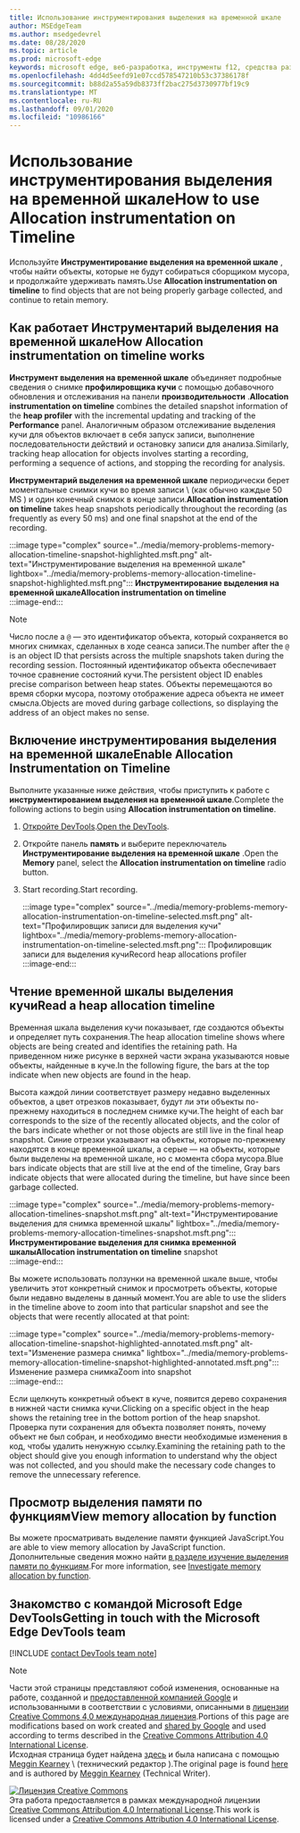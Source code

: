 ```yaml
---
title: Использование инструментирования выделения на временной шкале
author: MSEdgeTeam
ms.author: msedgedevrel
ms.date: 08/28/2020
ms.topic: article
ms.prod: microsoft-edge
keywords: microsoft edge, веб-разработка, инструменты f12, средства разработчика
ms.openlocfilehash: 4dd4d5eefd91e07ccd578547210b53c37386178f
ms.sourcegitcommit: b88d2a55a59db8373ff2bac275d3730977bf19c9
ms.translationtype: MT
ms.contentlocale: ru-RU
ms.lasthandoff: 09/01/2020
ms.locfileid: "10986166"
---
```

<!-- Copyright Meggin Kearney 

   Licensed under the Apache License, Version 2.0 (the "License");
   you may not use this file except in compliance with the License.
   You may obtain a copy of the License at

       https://www.apache.org/licenses/LICENSE-2.0

   Unless required by applicable law or agreed to in writing, software
   distributed under the License is distributed on an "AS IS" BASIS,
   WITHOUT WARRANTIES OR CONDITIONS OF ANY KIND, either express or implied.
   See the License for the specific language governing permissions and
   limitations under the License. -->

# <span data-ttu-id="64a94-103">Использование инструментирования выделения на временной шкале</span><span class="sxs-lookup"><span data-stu-id="64a94-103">How to use Allocation instrumentation on Timeline</span></span>  

<span data-ttu-id="64a94-104">Используйте **Инструментирование выделения на временной шкале** , чтобы найти объекты, которые не будут собираться сборщиком мусора, и продолжайте удерживать память.</span><span class="sxs-lookup"><span data-stu-id="64a94-104">Use **Allocation instrumentation on timeline** to find objects that are not being properly garbage collected, and continue to retain memory.</span></span>  

## <span data-ttu-id="64a94-105">Как работает Инструментарий выделения на временной шкале</span><span class="sxs-lookup"><span data-stu-id="64a94-105">How Allocation instrumentation on timeline works</span></span>  

<span data-ttu-id="64a94-106">**Инструмент выделения на временной шкале** объединяет подробные сведения о снимке **профилировщика кучи** с помощью добавочного обновления и отслеживания на панели **производительности** .</span><span class="sxs-lookup"><span data-stu-id="64a94-106">**Allocation instrumentation on timeline** combines the detailed snapshot information of the **heap profiler** with the incremental updating and tracking of the **Performance** panel.</span></span>  <span data-ttu-id="64a94-107">Аналогичным образом отслеживание выделения кучи для объектов включает в себя запуск записи, выполнение последовательности действий и остановку записи для анализа.</span><span class="sxs-lookup"><span data-stu-id="64a94-107">Similarly, tracking heap allocation for objects involves starting a recording, performing a sequence of actions, and stopping the recording for analysis.</span></span>  

<!--todo: add profile memory problems (heap profiler) section when available  -->  
<!--todo: add profile evaluate performance (Performance panel) section when available  -->  

<span data-ttu-id="64a94-108">**Инструментарий выделения на временной шкале** периодически берет моментальные снимки кучи во время записи \ (как обычно каждые 50 MS \) и один конечный снимок в конце записи.</span><span class="sxs-lookup"><span data-stu-id="64a94-108">**Allocation instrumentation on timeline** takes heap snapshots periodically throughout the recording \(as frequently as every 50 ms\) and one final snapshot at the end of the recording.</span></span>  

:::image type="complex" source="../media/memory-problems-memory-allocation-timeline-snapshot-highlighted.msft.png" alt-text="Инструментирование выделения на временной шкале" lightbox="../media/memory-problems-memory-allocation-timeline-snapshot-highlighted.msft.png":::
   **<span data-ttu-id="64a94-110">Инструментирование выделения на временной шкале</span><span class="sxs-lookup"><span data-stu-id="64a94-110">Allocation instrumentation on timeline</span></span>**  
:::image-end:::  

> [!NOTE]
> <span data-ttu-id="64a94-111">Число после a `@` — это идентификатор объекта, который сохраняется во многих снимках, сделанных в ходе сеанса записи.</span><span class="sxs-lookup"><span data-stu-id="64a94-111">The number after the `@` is an object ID that persists across the multiple snapshots taken during the recording session.</span></span>  <span data-ttu-id="64a94-112">Постоянный идентификатор объекта обеспечивает точное сравнение состояний кучи.</span><span class="sxs-lookup"><span data-stu-id="64a94-112">The persistent object ID enables precise comparison between heap states.</span></span>  <span data-ttu-id="64a94-113">Объекты перемещаются во время сборки мусора, поэтому отображение адреса объекта не имеет смысла.</span><span class="sxs-lookup"><span data-stu-id="64a94-113">Objects are moved during garbage collections, so displaying the address of an object makes no sense.</span></span>  

## <span data-ttu-id="64a94-114">Включение инструментирования выделения на временной шкале</span><span class="sxs-lookup"><span data-stu-id="64a94-114">Enable Allocation Instrumentation on Timeline</span></span>  

<span data-ttu-id="64a94-115">Выполните указанные ниже действия, чтобы приступить к работе с **инструментированием выделения на временной шкале**.</span><span class="sxs-lookup"><span data-stu-id="64a94-115">Complete the following actions to begin using **Allocation instrumentation on timeline**.</span></span>  

1.  <span data-ttu-id="64a94-116">[Откройте DevTools][DevtoolsOpenIndex].</span><span class="sxs-lookup"><span data-stu-id="64a94-116">[Open the DevTools][DevtoolsOpenIndex].</span></span>  
1.  <span data-ttu-id="64a94-117">Откройте панель **память** и выберите переключатель **Инструментирование выделения на временной шкале** .</span><span class="sxs-lookup"><span data-stu-id="64a94-117">Open the **Memory** panel, select the **Allocation instrumentation on timeline** radio button.</span></span>  
1.  <span data-ttu-id="64a94-118">Start recording.</span><span class="sxs-lookup"><span data-stu-id="64a94-118">Start recording.</span></span>  
    
    :::image type="complex" source="../media/memory-problems-memory-allocation-instrumentation-on-timeline-selected.msft.png" alt-text="Профилировщик записи для выделения кучи" lightbox="../media/memory-problems-memory-allocation-instrumentation-on-timeline-selected.msft.png":::
       <span data-ttu-id="64a94-120">Профилировщик записи для выделения кучи</span><span class="sxs-lookup"><span data-stu-id="64a94-120">Record heap allocations profiler</span></span>  
    :::image-end:::  
    
## <span data-ttu-id="64a94-121">Чтение временной шкалы выделения кучи</span><span class="sxs-lookup"><span data-stu-id="64a94-121">Read a heap allocation timeline</span></span>  

<span data-ttu-id="64a94-122">Временная шкала выделения кучи показывает, где создаются объекты и определяет путь сохранения.</span><span class="sxs-lookup"><span data-stu-id="64a94-122">The heap allocation timeline shows where objects are being created and identifies the retaining path.</span></span>  <span data-ttu-id="64a94-123">На приведенном ниже рисунке в верхней части экрана указываются новые объекты, найденные в куче.</span><span class="sxs-lookup"><span data-stu-id="64a94-123">In the following figure, the bars at the top indicate when new objects are found in the heap.</span></span>  

<span data-ttu-id="64a94-124">Высота каждой линии соответствует размеру недавно выделенных объектов, а цвет отрезков показывает, будут ли эти объекты по-прежнему находиться в последнем снимке кучи.</span><span class="sxs-lookup"><span data-stu-id="64a94-124">The height of each bar corresponds to the size of the recently allocated objects, and the color of the bars indicate whether or not those objects are still live in the final heap snapshot.</span></span>  <span data-ttu-id="64a94-125">Синие отрезки указывают на объекты, которые по-прежнему находятся в конце временной шкалы, а серые — на объекты, которые были выделены на временной шкале, но с момента сбора мусора.</span><span class="sxs-lookup"><span data-stu-id="64a94-125">Blue bars indicate objects that are still live at the end of the timeline, Gray bars indicate objects that were allocated during the timeline, but have since been garbage collected.</span></span>  

:::image type="complex" source="../media/memory-problems-memory-allocation-timelines-snapshot.msft.png" alt-text="Инструментирование выделения для снимка временной шкалы" lightbox="../media/memory-problems-memory-allocation-timelines-snapshot.msft.png":::
   <span data-ttu-id="64a94-127">**Инструментирование выделения для снимка временной шкалы**</span><span class="sxs-lookup"><span data-stu-id="64a94-127">**Allocation instrumentation on timeline** snapshot</span></span>  
:::image-end:::  

<!--In the following figure, an action was performed 3 times.  The sample program caches five objects, so the last five blue bars are expected.  But the left-most blue bar indicates a potential problem.  -->  
<!--todo: redo figure 4 with multiple click actions  -->  

<span data-ttu-id="64a94-128">Вы можете использовать ползунки на временной шкале выше, чтобы увеличить этот конкретный снимок и просмотреть объекты, которые были недавно выделены в данный момент.</span><span class="sxs-lookup"><span data-stu-id="64a94-128">You are able to use the sliders in the timeline above to zoom into that particular snapshot and see the objects that were recently allocated at that point:</span></span>  

:::image type="complex" source="../media/memory-problems-memory-allocation-timeline-snapshot-highlighted-annotated.msft.png" alt-text="Изменение размера снимка" lightbox="../media/memory-problems-memory-allocation-timeline-snapshot-highlighted-annotated.msft.png":::
   <span data-ttu-id="64a94-130">Изменение размера снимка</span><span class="sxs-lookup"><span data-stu-id="64a94-130">Zoom into snapshot</span></span>  
:::image-end:::  

<span data-ttu-id="64a94-131">Если щелкнуть конкретный объект в куче, появится дерево сохранения в нижней части снимка кучи.</span><span class="sxs-lookup"><span data-stu-id="64a94-131">Clicking on a specific object in the heap shows the retaining tree in the bottom portion of the heap snapshot.</span></span>  <span data-ttu-id="64a94-132">Проверка пути сохранения для объекта позволяет понять, почему объект не был собран, и необходимо внести необходимые изменения в код, чтобы удалить ненужную ссылку.</span><span class="sxs-lookup"><span data-stu-id="64a94-132">Examining the retaining path to the object should give you enough information to understand why the object was not collected, and you should make the necessary code changes to remove the unnecessary reference.</span></span>  

## <span data-ttu-id="64a94-133">Просмотр выделения памяти по функциям</span><span class="sxs-lookup"><span data-stu-id="64a94-133">View memory allocation by function</span></span>  

<span data-ttu-id="64a94-134">Вы можете просматривать выделение памяти функцией JavaScript.</span><span class="sxs-lookup"><span data-stu-id="64a94-134">You are able to view memory allocation by JavaScript function.</span></span>  <span data-ttu-id="64a94-135">Дополнительные сведения можно найти [в разделе изучение выделения памяти по функциям][DevtoolsMemoryProblemsIndexInvestigateMemoryAllocationFunction].</span><span class="sxs-lookup"><span data-stu-id="64a94-135">For more information, see [Investigate memory allocation by function][DevtoolsMemoryProblemsIndexInvestigateMemoryAllocationFunction].</span></span>  

## <span data-ttu-id="64a94-136">Знакомство с командой Microsoft Edge DevTools</span><span class="sxs-lookup"><span data-stu-id="64a94-136">Getting in touch with the Microsoft Edge DevTools team</span></span>  

[!INCLUDE [contact DevTools team note](../includes/contact-devtools-team-note.md)]  

<!-- links -->  

[DevToolsOpenIndex]: ../open.md "Открыть Microsoft EDGE (Chromium) DevTools | Документы Microsoft"
[DevtoolsMemoryProblemsIndexInvestigateMemoryAllocationFunction]: ./index.md#investigate-memory-allocation-by-function "Исследование выделения памяти функцией — устранение проблем с памятью | Документы Microsoft"  

<!--[HeapProfiler]: ./heap-snapshots.md "How to Record Heap Snapshots"  -->  
<!--[PerformancePanel]: ../profile/evaluate-performance/timeline-tool ""  -->  

[MicrosoftEdgeChannel]: https://www.microsoftedgeinsider.com/download "Скачайте канал Microsoft Edge"  

> [!NOTE]
> <span data-ttu-id="64a94-140">Части этой страницы представляют собой изменения, основанные на работе, созданной и [предоставленной компанией Google][GoogleSitePolicies] и использованными в соответствии с условиями, описанными в [лицензии Creative Commons 4,0 международная лицензия][CCA4IL].</span><span class="sxs-lookup"><span data-stu-id="64a94-140">Portions of this page are modifications based on work created and [shared by Google][GoogleSitePolicies] and used according to terms described in the [Creative Commons Attribution 4.0 International License][CCA4IL].</span></span>  
> <span data-ttu-id="64a94-141">Исходная страница будет найдена [здесь](https://developers.google.com/web/tools/chrome-devtools/memory-problems/allocation-profiler) и была написана с помощью [Meggin Kearney][MegginKearney] \ (технический редактор \).</span><span class="sxs-lookup"><span data-stu-id="64a94-141">The original page is found [here](https://developers.google.com/web/tools/chrome-devtools/memory-problems/allocation-profiler) and is authored by [Meggin Kearney][MegginKearney] \(Technical Writer\).</span></span>  

[![Лицензия Creative Commons][CCby4Image]][CCA4IL]  
<span data-ttu-id="64a94-143">Эта работа предоставляется в рамках международной лицензии [Creative Commons Attribution 4.0 International License][CCA4IL].</span><span class="sxs-lookup"><span data-stu-id="64a94-143">This work is licensed under a [Creative Commons Attribution 4.0 International License][CCA4IL].</span></span>  

[CCA4IL]: https://creativecommons.org/licenses/by/4.0  
[CCby4Image]: https://i.creativecommons.org/l/by/4.0/88x31.png  
[GoogleSitePolicies]: https://developers.google.com/terms/site-policies  
[KayceBasques]: https://developers.google.com/web/resources/contributors/kaycebasques  
[MegginKearney]: https://developers.google.com/web/resources/contributors/megginkearney  
